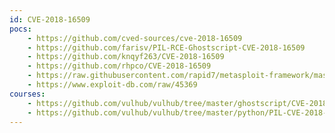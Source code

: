 ```yaml
---
id: CVE-2018-16509
pocs:
    - https://github.com/cved-sources/cve-2018-16509
    - https://github.com/farisv/PIL-RCE-Ghostscript-CVE-2018-16509
    - https://github.com/knqyf263/CVE-2018-16509
    - https://github.com/rhpco/CVE-2018-16509
    - https://raw.githubusercontent.com/rapid7/metasploit-framework/master/modules/exploits/multi/fileformat/ghostscript_failed_restore.rb
    - https://www.exploit-db.com/raw/45369
courses:
    - https://github.com/vulhub/vulhub/tree/master/ghostscript/CVE-2018-16509
    - https://github.com/vulhub/vulhub/tree/master/python/PIL-CVE-2018-16509
---
```

